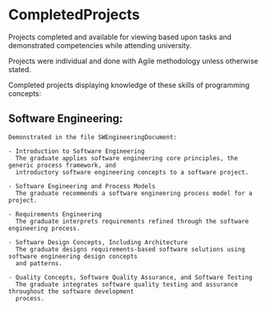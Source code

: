 # CompletedProjects
Projects completed and available for viewing based upon tasks and demonstrated competencies while attending university.

Projects were individual and done with Agile methodology unless otherwise stated. 

Completed projects displaying knowledge of these skills of programming concepts:
  
  ## Software Engineering:
    Demonstrated in the file SWEngineeringDocument:
    
    - Introduction to Software Engineering
      The graduate applies software engineering core principles, the generic process framework, and 
      introductory software engineering concepts to a software project.

    - Software Engineering and Process Models
      The graduate recommends a software engineering process model for a project.

    - Requirements Engineering
      The graduate interprets requirements refined through the software engineering process.

    - Software Design Concepts, Including Architecture
      The graduate designs requirements-based software solutions using software engineering design concepts
      and patterns.

    - Quality Concepts, Software Quality Assurance, and Software Testing
      The graduate integrates software quality testing and assurance throughout the software development 
      process.